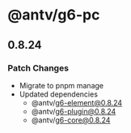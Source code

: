 # @antv/g6-pc

## 0.8.24

### Patch Changes

- Migrate to pnpm manage
- Updated dependencies
  - @antv/g6-element@0.8.24
  - @antv/g6-plugin@0.8.24
  - @antv/g6-core@0.8.24
